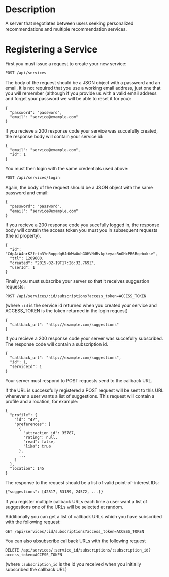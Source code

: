 
# Description

A server that negotiates between users seeking personalized recommendations and multiple recommendation services.

# Registering a Service

First you must issue a request to create your new service:

```POST /api/services```

The body of the request should be a JSON object with a password and an email, it is not required that you use a working email address, just one that you will remember (although if you provide us with a valid email address and forget your password we will be able to reset it for you):

    {
      "password": "password",
      "email": "service@example.com"
    }

If you recieve a 200 response code your service was succefully created, the response body will contain your service id:

    {
      "email": "service@example.com",
      "id": 1
    }

You must then login with the same credentials used above:

```POST /api/services/login```

Again, the body of the request should be a JSON object with the same password and email:

    {
      "password": "password",
      "email": "service@example.com"
    }

If you recieve a 200 response code you sucefully logged in, the response body will contain the access token you must you in subsequent requests (the id property).

    {
      "id": "CdpAiW4nrK2frtn3YnRoppdqHJdWMw0uhGOHVNdRvkpkeyacRnOHcPB6Bqebxkse",
      "ttl": 1209600,
      "created": "2015-02-19T17:26:32.769Z",
      "userId": 1
    }

Finally you must subscribe your server so that it receives suggestion requests:

```POST /api/services/:id/subscriptions?access_token=ACCESS_TOKEN```

(where ```:id``` is the service id returned when you created your service and ACCESS_TOKEN is the token returned in the login request)

    {
      "callback_url": "http://example.com/suggestions"
    }

If you recieve a 200 response code your server was succefully subscribed. The response code will contain a subscription id.

    {
      "callback_url": "http://example.com/suggestions",
      "id": 1,
      "serviceId": 1
    }

Your server must respond to POST requests send to the callback URL.

If the URL is successfully registered a POST request will be sent to this URL whenever a user wants a list of suggestions. This request will contain a profile and a location, for example:

    {
      "profile": {
        "id": "42",
        "preferences": [
          {
            "attraction_id": 35787,
            "rating": null,
            "read": false,
            "like": true
          },
          ...
        ]
      },
      "location": 145
    }

The response to the request should be a list of valid point-of-interest IDs:

    {"suggestions": [42817, 53189, 24572, ...]}

If you register multiple callback URLs each time a user want a list of suggestions one of the URLs will be selected at random.

Additionally you can get a list of callback URLs which you have subscribed with the following request:

```GET /api/services/:id/subscriptions?access_token=ACCESS_TOKEN```

You can also ubsubscribe callback URLs with the following request

```DELETE /api/services/:service_id/subscriptions/:subscription_id?access_token=ACCESS_TOKEN```

(where ```:subscription_id``` is the id you received when you initially subscribed the callback URL)
